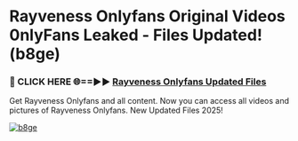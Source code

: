 # Rayveness Onlyfans Original Videos 0nlyFans Leaked - Files Updated! (b8ge)

<h3>🔴 CLICK HERE 🌐==►► <a href="https://tinyurl.com/ehrbuxhb" rel="nofollow">Rayveness Onlyfans Updated Files</a></h3>

Get Rayveness Onlyfans and all content. Now you can access all videos and pictures of Rayveness Onlyfans. New Updated Files 2025!

[![b8ge](https://i.imgur.com/lVYEuWS.gif)](https://tinyurl.com/ehrbuxhb)
